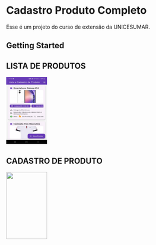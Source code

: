 # Cadastro Produto Completo

Esse é um projeto do curso de extensão da UNICESUMAR.

## Getting Started

## LISTA DE PRODUTOS
<img src="/assets/lista_produto_cell.jpg" width="110px" height="180px">

## CADASTRO DE PRODUTO
<img src="/src/assets/cadastro_produto_cell.jpg" width="110px" height="180px">
